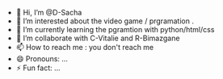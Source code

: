 - 👋 Hi, I’m @D-Sacha
- 👀 I’m interested about the video game / prgramation .
- 🌱 I’m currently learning the pgramtion with python/html/css
- 💞️ I’m collaborate with C-Vitalie and R-Bimazgane
- 📫 How to reach me : you don't reach me
- 😄 Pronouns: ...
- ⚡ Fun fact: ...

<!---
D-Sacha/D-Sacha is a ✨ special ✨ repository because its `README.md` (this file) appears on your GitHub profile.
You can click the Preview link to take a look at your changes.
--->
